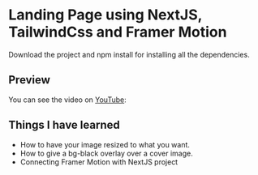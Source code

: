 # Landing Page using NextJS, TailwindCss and Framer Motion

Download the project and npm install for installing all the dependencies.

## Preview

You can see the video on [YouTube](https://youtu.be/rG2p66IBDSk):

## Things I have learned

- How to have your image resized to what you want.
- How to give a bg-black overlay over a cover image.
- Connecting Framer Motion with NextJS project
